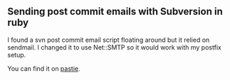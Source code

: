 Sending post commit emails with Subversion in ruby
---
<p>I found a svn post commit email script floating around but it relied on sendmail. I changed it to use Net::SMTP so it would work with my postfix setup.</p>
<p>You can find it on <a href="http://pastie.caboo.se/99418">pastie</a>.</p>
